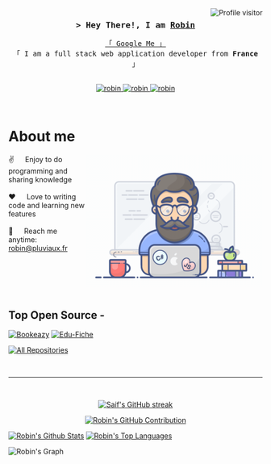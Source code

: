 
<a href="https://komarev.com/ghpvc/?username=Moumouuu">
  <img align="right" src="https://komarev.com/ghpvc/?username=robin&label=Visitors&color=0e75b6&style=flat" alt="Profile visitor" />
</a>

<!-- Intro  -->
<h3 align="center">
        <samp>&gt; Hey There!, I am
                <b><a target="_blank" href="https://pluviaux.fr">Robin</a></b>
        </samp>
</h3>

<p align="center"> 
  <samp>
    <a href="https://www.google.com/search?q=Robin+Pluviaux">「 Google Me 」</a>
    <br>
    「 I am a full stack web application developer from <b>France</b> 」
    <br>
    <br>
  </samp>
</p>

<p align="center">
 <a href="https://pluviaux.fr" target="blank">
  <img src="https://img.shields.io/badge/Website-DC143C?style=for-the-badge&logo=medium&logoColor=white" alt="robin" />
 </a>
 <a href="https://www.linkedin.com/in/robin-pluviaux/" target="_blank">
  <img src="https://img.shields.io/badge/LinkedIn-0077B5?style=for-the-badge&logo=linkedin&logoColor=white" alt="robin"/>
 </a>
 <a href="https://www.instagram.com/robin_plv/" target="_blank">
  <img src="https://img.shields.io/badge/Instagram-fe4164?style=for-the-badge&logo=instagram&logoColor=white" alt="robin" />
 </a> 
</p>
<br />

<!-- About Section -->
 # About me
 
<p>
 <img align="right" width="350" src="/assets/programmer.gif" alt="Coding gif" />
  
 ✌️ &emsp; Enjoy to do programming and sharing knowledge <br/><br/>
 ❤️ &emsp; Love to writing code and learning new features<br/><br/>
 📧 &emsp; Reach me anytime: robin@pluviaux.fr<br/><br/>

</p>

<br/>
<br/>
<br/>

## Top Open Source -
[![Bookeazy](https://github-readme-stats.vercel.app/api/pin/?username=Moumouuu&repo=book-easy&border_color=7F3FBF&bg_color=0D1117&title_color=C9D1D9&text_color=8B949E&icon_color=7F3FBF)](https://github.com/Moumouuu/book-easy)
[![Edu-Fiche](https://github-readme-stats.vercel.app/api/pin/?username=Moumouuu&repo=edu-fiche&border_color=7F3FBF&bg_color=0D1117&title_color=C9D1D9&text_color=8B949E&icon_color=7F3FBF)](https://github.com/Moumouuu/edu-fiche)

<p align="left">
  <a href="https://github.com/Moumouuu?tab=repositories" target="_blank"><img alt="All Repositories" title="All Repositories" src="https://img.shields.io/badge/-All%20Repos-2962FF?style=for-the-badge&logo=koding&logoColor=white"/></a>
</p>

<br/>
<hr/>
<br/>

<p align="center">
  <a href="https://github.com/Moumouuu">
    <img src="https://github-readme-streak-stats.herokuapp.com/?user=Moumouuu&theme=radical&border=7F3FBF&background=0D1117" alt="Saif's GitHub streak"/>
  </a>
</p>

<p align="center">
  <a href="https://github.com/Moumouuu">
    <img src="https://github-profile-summary-cards.vercel.app/api/cards/profile-details?username=Moumouuu&theme=radical" alt="Robin's GitHub Contribution"/>
  </a>
</p>

<a> 
    <a href="https://github.com/Moumouuu"><img alt="Robin's Github Stats" src="https://denvercoder1-github-readme-stats.vercel.app/api?username=Moumouuu&show_icons=true&count_private=true&theme=react&border_color=7F3FBF&bg_color=0D1117&title_color=F85D7F&icon_color=F8D866" height="192px" width="49.5%"/></a>
  <a href="https://github.com/Moumouuu"><img alt="Robin's Top Languages" src="https://denvercoder1-github-readme-stats.vercel.app/api/top-langs/?username=Moumouuu&langs_count=8&layout=compact&theme=react&border_color=7F3FBF&bg_color=0D1117&title_color=F85D7F&icon_color=F8D866" height="192px" width="49.5%"/></a>
  <br/>
</a>


![Robin's Graph](https://github-readme-activity-graph.vercel.app/graph?username=Moumouuu&custom_title=Robin%20GitHub%20Activity%20Graph&bg_color=0D1117&color=7F3FBF&line=7F3FBF&point=7F3FBF&area_color=FFFFFF&title_color=FFFFFF&area=true)
